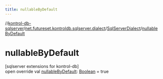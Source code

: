 ```yaml
---
title: nullableByDefault
---
```

//[kontrol-db-sqlserver](../../../index.html)/[net.futureset.kontroldb.sqlserver.dialect](../index.html)/[SqlServerDialect](index.html)/[nullableByDefault](nullable-by-default.html)



# nullableByDefault



[sqlserver extensions for kontrol-db]\
open override val [nullableByDefault](nullable-by-default.html): [Boolean](https://kotlinlang.org/api/latest/jvm/stdlib/kotlin/-boolean/index.html) = true




